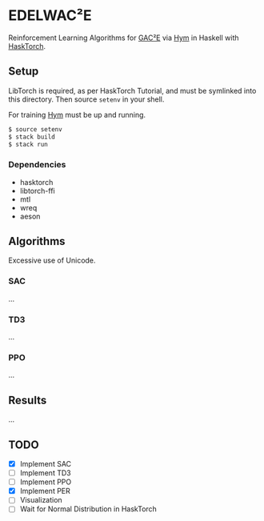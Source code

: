 # EDELWAC²E

Reinforcement Learning Algorithms for
[GAC²E](https://github.com/AugustUnderground/gace) via
[Hym](https://github.com/AugustUnderground/hym) in Haskell with
[HaskTorch](https://github.com/hasktorch/hasktorch).

## Setup

LibTorch is required, as per HaskTorch Tutorial, and must be symlinked into
this directory. Then source `setenv` in your shell.

For training [Hym](https://github.com/AugustUnderground/hym) must be up
and running.

```bash
$ source setenv
$ stack build
$ stack run
```

### Dependencies

- hasktorch
- libtorch-ffi
- mtl
- wreq
- aeson

## Algorithms

Excessive use of Unicode.

### SAC

...

### TD3

...

### PPO

...

## Results

...

## TODO

- [X] Implement SAC
- [ ] Implement TD3
- [ ] Implement PPO
- [X] Implement PER
- [ ] Visualization
- [ ] Wait for Normal Distribution in HaskTorch
